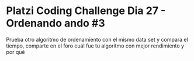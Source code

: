 # Platzi Coding Challenge Dia 27 - Ordenando ando #3

Prueba otro algoritmo de ordenamiento con el mismo data set y compara el tiempo, comparte en el foro cuál fue tu algoritmo con mejor rendimiento y por qué